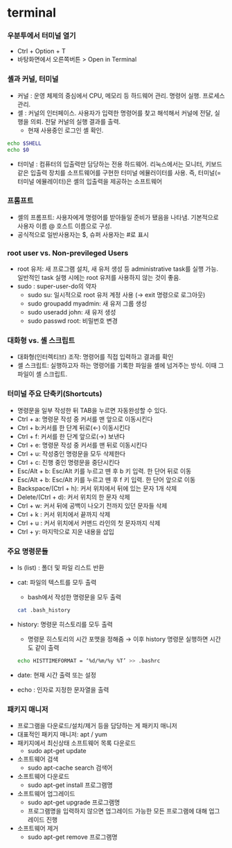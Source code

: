 # terminal

### 우분투에서 터미널 열기

- Ctrl + Option + T
- 바탕화면에서 오른쪽버튼 > Open in Terminal

### 셸과 커널, 터미널

- 커널 : 운영 체제의 중심에서 CPU, 메모리 등 하드웨어 관리. 명령어 실행. 프로세스 관리.
- 셸 : 커널의 인터페이스. 사용자가 입력한 명령어를 찾고 해석해서 커널에 전달, 실행을 의뢰. 전달 커널의 실행 결과를 출력.
    - 현재 사용중인 로그인 셸 확인.

```bash
echo $SHELL 
echo $0 
```

- 터미널 : 컴퓨터의 입출력만 담당하는 전용 하드웨어. 리눅스에서는 모니터, 키보드같은 입출력 장치를 소프트웨어를 구현한 터미널 에뮬러이터를 사용. 즉, 터미널(=터미널 에뮬레이터)은 셸의 입출력을 제공하는 소프트웨어

### 프롬프트

- 셸의 프롬프트: 사용자에게 명령어를 받아들일 준비가 됐음을 나타냄. 기본적으로  사용자 이름 @  호스트 이름으로 구성.
- 공식적으로 일반사용자는 $, 슈퍼 사용자는 #로 표시

### root user vs. Non-previleged Users

- root 유저: 새 프로그램 설치, 새 유저 생성 등 administrative task를 실행 가능. 일반적인 task 실행 시에는 root 유저를 사용하지 않는 것이 좋음.
- sudo : super-user-do의 약자
    - sudo su: 일시적으로 root 유저 계정 사용 (→ exit 명령으로 로그아웃)
    - sudo groupadd myadmin: 새 유저 그룹 생성
    - sudo useradd john: 새 유저 생성
    - sudo passwd root: 비밀번호 변경
    

### 대화형 vs. 셸 스크립트

- 대화형(인터렉티브) 조작: 명령어를 직접 입력하고 결과를 확인
- 셸 스크립트: 실행하고자 하는 명령어를 기록한 파일을 셸에 넘겨주는 방식. 이때 그 파일이 셸 스크립트.

### 터미널 주요 단축키(Shortcuts)

- 명령문을 일부 작성한 뒤 TAB을 누르면 자동완성할 수 있다.
- Ctrl + a: 명령문 작성 중 커서를 맨 앞으로 이동시킨다
- Ctrl + b:커서를 한 단계 뒤로(←) 이동시킨다
- Ctrl + f: 커서를 한 단계 앞으로(→) 보낸다
- Ctrl + e: 명령문 작성 중 커서를 맨 뒤로 이동시킨다
- Ctrl + u: 작성중인 명령문을 모두 삭제한다
- Ctrl + c: 진행 중인 명령문을 중단시킨다
- Esc/Alt + b: Esc/Alt 키를 누르고 뗀 후 b 키 입력. 한 단어 뒤로 이동
- Esc/Alt + b: Esc/Alt 키를 누르고 뗀 후 f 키 입력. 한 단어 앞으로 이동
- Backspace/(Ctrl + h): 커서 위치에서 뒤에 있는 문자 1개 삭제
- Delete/(Ctrl + d): 커서 위치의 한 문자 삭제
- Ctrl + w: 커서 뒤에 공백이 나오기 전까지 있던 문자들 삭제
- Ctrl + k : 커서 위치에서 끝까지 삭제
- Ctrl + u : 커서 위치에서 커맨드 라인의 첫 문자까지 삭제
- Ctrl + y: 마지막으로 지운 내용을 삽입

### 주요 명령문들

- ls (list) : 폴더 및 파일 리스트 반환
- cat: 파일의 텍스트를 모두 출력
    - bash에서 작성한 명령문을 모두 출력
    
    ```bash
    cat .bash_history 
    ```
    
- history: 명령문 히스토리를 모두 출력
    - 명령문 히스토리의 시간 포맷을 정해줌 → 이후 history 명령문 실행하면 시간도 같이 출력
    
    ```bash
    echo HISTTIMEFORMAT = ‘%d/%m/%y %T’ >> .bashrc 
    ```
    
- date: 현재 시간 출력 또는 설정
- echo : 인자로 지정한 문자열을 출력

### 패키지 매니저

- 프로그램을 다운로드/설치/제거 등을 담당하는 게 패키지 매니저
- 대표적인 패키지 매니저: apt / yum
- 패키지에서 최신상태 소프트웨어 목록 다운로드
    - sudo apt-get update
- 소프트웨어 검색
    - sudo apt-cache search 검색어
- 소프트웨어 다운로드
    - sudo apt-get install 프로그램명
- 소프트웨어 업그레이드
    - sudo apt-get upgrade 프로그램명
    - 프로그램명을 입력하지 않으면 업그레이드 가능한 모든 프로그램에 대해 업그레이드 진행
- 소프트웨어 제거
    - sudo apt-get remove 프로그램명